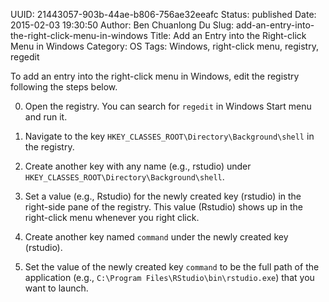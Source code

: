 UUID: 21443057-903b-44ae-b806-756ae32eeafc
Status: published
Date: 2015-02-03 19:30:50
Author: Ben Chuanlong Du
Slug: add-an-entry-into-the-right-click-menu-in-windows
Title: Add an Entry into the Right-click Menu in Windows
Category: OS
Tags: Windows, right-click menu, registry, regedit

To add an entry into the right-click menu in Windows, 
edit the registry following the steps below.

0. Open the registry.
You can search for `regedit` in Windows Start menu and run it.

1. Navigate to the key
`HKEY_CLASSES_ROOT\Directory\Background\shell`
in the registry.

2. Create another key with any name (e.g., rstudio) under 
`HKEY_CLASSES_ROOT\Directory\Background\shell`. 

3. Set a value (e.g., Rstudio) for the newly created key (rstudio)
in the right-side pane of the registry.
This value (Rstudio) shows up in the right-click menu whenever you right click.

4. Create another key named `command` under the newly created key (rstudio).

5. Set the value of the newly created key `command` 
to be the full path of the application
(e.g., `C:\Program Files\RStudio\bin\rstudio.exe`)
that you want to launch.
